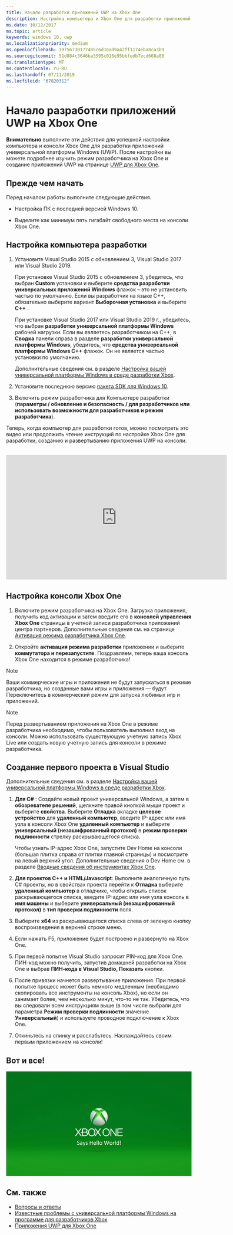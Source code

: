 ```yaml
---
title: Начало разработки приложений UWP на Xbox One
description: Настройка компьютера и Xbox One для разработки приложений UWP.
ms.date: 10/12/2017
ms.topic: article
keywords: windows 10, uwp
ms.localizationpriority: medium
ms.openlocfilehash: 19756730177485c6d16ad9a42ff1174eba8ca3b9
ms.sourcegitcommit: 51d884c3646ba3595c016e95bbfedb7ecd668a88
ms.translationtype: MT
ms.contentlocale: ru-RU
ms.lasthandoff: 07/11/2019
ms.locfileid: "67820312"
---
```

# <a name="getting-started-with-uwp-app-development-on-xbox-one"></a>Начало разработки приложений UWP на Xbox One

**Внимательно** выполните эти действия для успешной настройки компьютера и консоли Xbox One для разработки приложений универсальной платформы Windows (UWP). После настройки вы можете подробнее изучить режим разработчика на Xbox One и создание приложений UWP на странице [UWP для Xbox One](index.md). 

## <a name="before-you-start"></a>Прежде чем начать

Перед началом работы выполните следующие действия.
-   Настройка ПК с последней версией Windows 10.
<!-- -  Install Microsoft Visual Studio 2015 Update 3 or Microsoft Visual Studio 2019.

    > [!NOTE]
    > Visual Studio 2019 is required if you are using the Windows 10, build 15063 SDK. -->

- Выделите как минимум пять гигабайт свободного места на консоли Xbox One.

## <a name="setting-up-your-development-pc"></a>Настройка компьютера разработки

1.  Установите Visual Studio 2015 с обновлением 3, Visual Studio 2017 или Visual Studio 2019.

    При установке Visual Studio 2015 с обновлением 3, убедитесь, что выбран **Custom** установки и выберите **средства разработки универсальных приложений Windows** флажок – это не установить частью по умолчанию. Если вы разработчик на языке C++, обязательно выберите вариант **Выборочная установка** и выберите **C++** .

    При установке Visual Studio 2017 или Visual Studio 2019 г., убедитесь, что выбран **разработки универсальной платформы Windows** рабочей нагрузки. Если вы являетесь разработчиком на C++, в **Сводка** панели справа в разделе **разработки универсальной платформы Windows**, убедитесь, что **средства универсальной платформы Windows C++** флажок. Он не является частью установки по умолчанию.

    Дополнительные сведения см. в разделе [Настройка вашей универсальной платформы Windows в среде разработки Xbox](development-environment-setup.md).

2.  Установите последнюю версию [пакета SDK для Windows 10](https://developer.microsoft.com/windows/downloads/windows-10-sdk).

3.  Включить режим разработчика для Компьютере разработки (**параметры / обновление и безопасность / для разработчиков или использовать возможности для разработчиков и режим разработчика**).

Теперь, когда компьютер для разработки готов, можно посмотреть это видео или продолжить чтение инструкций по настройке Xbox One для разработки, созданию и развертыванию приложения UWP на консоли.
</br>
</br>
<iframe src="https://channel9.msdn.com/Events/Xbox/App-Dev-on-Xbox/Get-started-with-App-Dev-on-Xbox/player#time=51s:paused" width="600" height="338"  allowFullScreen frameBorder="0"></iframe>

## <a name="setting-up-your-xbox-one-console"></a>Настройка консоли Xbox One

1.  Включите режим разработчика на Xbox One. Загрузка приложения, получить код активации и затем введите его в **консолей управления Xbox One** страницы в учетной записи разработчика приложений центра партнеров. Дополнительные сведения см. на странице [Активация режима разработчика Xbox One](devkit-activation.md). 

2.  Откройте **активация режима разработки** приложении и выберите **коммутатора и перезапустите**. Поздравляем, теперь ваша консоль Xbox One находится в режиме разработчика!
  
  > [!NOTE]
  > Ваши коммерческие игры и приложения не будут запускаться в режиме разработчика, но созданные вами игры и приложения — будут. Переключитесь в коммерческий режим для запуска любимых игр и приложений.
    
  > [!NOTE]
  > Перед развертыванием приложения на Xbox One в режиме разработчика необходимо, чтобы пользователь выполнил вход на консоли. Можно использовать существующую учетную запись Xbox Live или создать новую учетную запись для консоли в режиме разработчика. 

## <a name="creating-your-first-project-in-visual-studio"></a>Создание первого проекта в Visual Studio

Дополнительные сведения см. в разделе [Настройка вашей универсальной платформы Windows в среде разработки Xbox](development-environment-setup.md).

1.  **Для C#** : Создайте новый проект универсальной Windows, а затем в **обозревателе решений**, щелкните правой кнопкой мыши проект и выберите **свойства**. Выберите **Отладка** вкладке **целевое устройство** для **удаленный компьютер**, введите IP-адрес или имя узла в консоли Xbox One **удаленный компьютер**  и выберите **универсальный (незашифрованный протокол)** в **режим проверки подлинности** стрелку раскрывающегося списка.   

    Чтобы узнать IP-адрес Xbox One, запустите Dev Home на консоли (большая плитка справа от плитки главной страницы) и посмотрите на левый верхний угол. Дополнительные сведения о Dev Home см. в разделе [Вводные сведения об инструментах Xbox One](introduction-to-xbox-tools.md).  

2.  **Для проектов C++ и HTML/Javascript**: Выполните аналогичную путь C# проекты, но в свойствах проекта перейти к **Отладка** выберите **удаленный компьютер** в отладчике, чтобы открыть список раскрывающегося списка, введите IP-адрес или имя узла консоль в **имя машины** и выберите **универсальный (незашифрованный протокол)** в **тип проверки подлинности** поля.

3. Выберите **x64** из раскрывающегося списка слева от зеленую кнопку воспроизведения в верхней строке меню.
   
4.  Если нажать F5, приложение будет построено и развернуто на Xbox One.
  
5.  При первой попытке Visual Studio запросит PIN-код для Xbox One. ПИН-код можно получить, запустив домашней разработки на Xbox One и выбрав **ПИН-кода в Visual Studio, Показать** кнопки.
  
6.  После привязки начнется развертывание приложения. При первой попытке процесс может быть немного медленным (необходимо скопировать все инструменты на консоль Xbox), но если он занимает более, чем несколько минут, что-то не так. Убедитесь, что вы следовали всем инструкциям выше (в том числе выбрали для параметра **Режим проверки подлинности** значение **Универсальный**) и используете проводное подключение к Xbox One.  

7. Откиньтесь на спинку и расслабьтесь. Наслаждайтесь своим первым приложением на консоли!  

## <a name="thats-it"></a>Вот и все!

![Hello World](images/getting-started-hello-world.png)

## <a name="see-also"></a>См. также  
- [Вопросы и ответы](frequently-asked-questions.md)  
- [Известные проблемы с универсальной платформы Windows на программе для разработчиков Xbox](known-issues.md)
- [Приложения UWP для Xbox One](index.md) 
